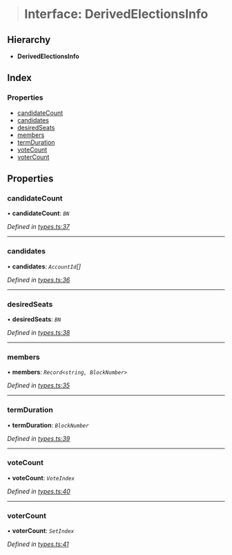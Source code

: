 > # Interface: DerivedElectionsInfo

## Hierarchy

* **DerivedElectionsInfo**

## Index

### Properties

* [candidateCount](_types_.derivedelectionsinfo.md#candidatecount)
* [candidates](_types_.derivedelectionsinfo.md#candidates)
* [desiredSeats](_types_.derivedelectionsinfo.md#desiredseats)
* [members](_types_.derivedelectionsinfo.md#members)
* [termDuration](_types_.derivedelectionsinfo.md#termduration)
* [voteCount](_types_.derivedelectionsinfo.md#votecount)
* [voterCount](_types_.derivedelectionsinfo.md#votercount)

## Properties

###  candidateCount

• **candidateCount**: *`BN`*

*Defined in [types.ts:37](https://github.com/polkadot-js/api/blob/43ca02b/packages/api-derive/src/types.ts#L37)*

___

###  candidates

• **candidates**: *`AccountId`[]*

*Defined in [types.ts:36](https://github.com/polkadot-js/api/blob/43ca02b/packages/api-derive/src/types.ts#L36)*

___

###  desiredSeats

• **desiredSeats**: *`BN`*

*Defined in [types.ts:38](https://github.com/polkadot-js/api/blob/43ca02b/packages/api-derive/src/types.ts#L38)*

___

###  members

• **members**: *`Record<string, BlockNumber>`*

*Defined in [types.ts:35](https://github.com/polkadot-js/api/blob/43ca02b/packages/api-derive/src/types.ts#L35)*

___

###  termDuration

• **termDuration**: *`BlockNumber`*

*Defined in [types.ts:39](https://github.com/polkadot-js/api/blob/43ca02b/packages/api-derive/src/types.ts#L39)*

___

###  voteCount

• **voteCount**: *`VoteIndex`*

*Defined in [types.ts:40](https://github.com/polkadot-js/api/blob/43ca02b/packages/api-derive/src/types.ts#L40)*

___

###  voterCount

• **voterCount**: *`SetIndex`*

*Defined in [types.ts:41](https://github.com/polkadot-js/api/blob/43ca02b/packages/api-derive/src/types.ts#L41)*